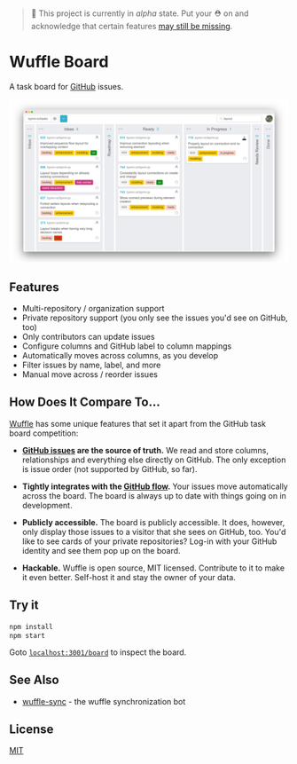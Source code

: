 > :construction: This project is currently in _alpha_ state. Put your :rescue_worker_helmet: on and acknowledge that certain features [may still be missing](https://github.com/nikku/wuffle/issues).


# Wuffle Board

A task board for [GitHub](https://github.com) issues.

![Wuffle Screenshot](./docs/screenshot.png)


## Features

* Multi-repository / organization support
* Private repository support (you only see the issues you'd see on GitHub, too)
* Only contributors can update issues
* Configure columns and GitHub label to column mappings
* Automatically moves across columns, as you develop
* Filter issues by name, label, and more
* Manual move across / reorder issues


## How Does It Compare To...

[Wuffle](https://github.com/nikku/wuffle) has some unique features that set it apart from the GitHub task board competition:

* __[GitHub issues](https://guides.github.com/features/issues/) are the source of truth.__ We read and store columns, relationships and everything else directly on GitHub. The only exception is issue order (not supported by GitHub, so far).

* __Tightly integrates with the [GitHub flow](https://guides.github.com/introduction/flow/).__ Your issues move automatically across the board. The board is always up to date with things going on in development.

* __Publicly accessible.__ The board is publicly accessible. It does, however, only display those issues to a visitor that she sees on GitHub, too. You'd like to see cards of your private repositories? Log-in with your GitHub identity and see them pop up on the board.

* __Hackable.__ Wuffle is open source, MIT licensed. Contribute to it to make it even better. Self-host it and stay the owner of your data. 


## Try it

```
npm install
npm start
```

Goto [`localhost:3001/board`](http://localhost:3001/board) to inspect the board.


## See Also

* [wuffle-sync](https://github.com/nikku/wuffle-sync) - the wuffle synchronization bot


## License

[MIT](LICENSE)
